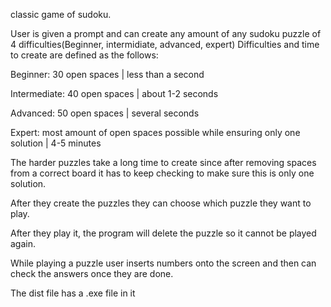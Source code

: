 classic game of sudoku.

User is given a prompt and can create any amount of any sudoku puzzle of 4 difficulties(Beginner, intermidiate, advanced, expert)
Difficulties and time to create are defined as the follows:

Beginner: 30 open spaces | less than a second

Intermediate: 40 open spaces | about 1-2 seconds

Advanced: 50 open spaces | several seconds

Expert: most amount of open spaces possible while ensuring only one solution | 4-5 minutes


The harder puzzles take a long time to create since after removing spaces from a correct board it has to keep checking to make sure this is only one solution. 

After they create the puzzles they can choose which puzzle they want to play.

After they play it, the program will delete the puzzle so it cannot be played again.

While playing a puzzle user inserts numbers onto the screen and then can check the answers once they are done.

The dist file has a .exe file in it 

